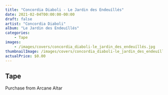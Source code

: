 ```yaml
---
title: "Concordia Diaboli - Le Jardin des Endeuíllés"
date: 2021-02-04T00:00:00-00:00
draft: false
artist: "Concordia Diaboli"
album: "Le Jardin des Endeuíllés"
categories:
    - Tape
images:
    - /images/covers/concordia_diaboli-le_jardin_des_endeuíllés.jpg
thumbnailImage: /images/covers/concordia_diaboli-le_jardin_des_endeuíllés-thumb.jpg
actualPrice: $0.00
---
```


## Tape
Purchase from Arcane Altar
